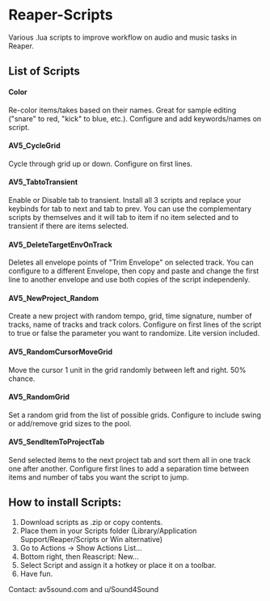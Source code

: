 # Reaper-Scripts
Various .lua scripts to improve workflow on audio and music tasks in Reaper.

## List of Scripts

#### Color
Re-color items/takes based on their names. Great for sample editing ("snare" to red, "kick" to blue, etc.). Configure and add keywords/names on script.

#### AV5_CycleGrid
Cycle through grid up or down. Configure on first lines.

#### AV5_TabtoTransient
Enable or Disable tab to transient. Install all 3 scripts and replace your keybinds for tab to next and tab to prev. You can use the complementary scripts by themselves and it will tab to item if no item selected and to transient if there are items selected.

#### AV5_DeleteTargetEnvOnTrack
Deletes all envelope points of "Trim Envelope" on selected track. You can configure to a different Envelope, then copy and paste and change the first line to another envelope and use both copies of the script independenly.

#### AV5_NewProject_Random
Create a new project with random tempo, grid, time signature, number of tracks, name of tracks and track colors. Configure on first lines of the script to true or false the parameter you want to randomize. Lite version included.

#### AV5_RandomCursorMoveGrid
Move the cursor 1 unit in the grid randomly between left and right. 50% chance.

#### AV5_RandomGrid
Set a random grid from the list of possible grids. Configure to include swing or add/remove grid sizes to the pool.

#### AV5_SendItemToProjectTab
Send selected items to the next project tab and sort them all in one track one after another. Configure first lines to add a separation time between items and number of tabs you want the script to jump.

## How to install Scripts:

1. Download scripts as .zip or copy contents.
2. Place them in your Scripts folder (Library/Application Support/Reaper/Scripts or Win alternative)
3. Go to Actions -> Show Actions List...
4. Bottom right, then Reascript: New...
5. Select Script and assign it a hotkey or place it on a toolbar.
6. Have fun.

Contact: av5sound.com and u/Sound4Sound


